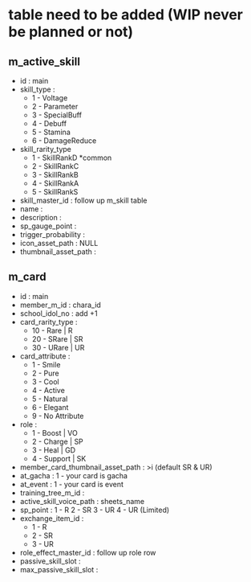 # table need to be added (WIP never be planned or not)
## m_active_skill
  - id : main
  - skill_type :
    - 1 - Voltage
    - 2 - Parameter
    - 3 - SpecialBuff
    - 4 - Debuff
    - 5 - Stamina
    - 6 - DamageReduce
  - skill_rarity_type
    - 1 - SkillRankD *common
    - 2 - SkillRankC
    - 3 - SkillRankB
    - 4 - SkillRankA
    - 5 - SkillRankS
  - skill_master_id : follow up m_skill table
  - name :
  - description :
  - sp_gauge_point :
  - trigger_probability :
  - icon_asset_path : NULL
  - thumbnail_asset_path :
    
## m_card
- id : main
- member_m_id : chara_id
- school_idol_no : add +1
- card_rarity_type :
  - 10 - Rare | R
  - 20 - SRare | SR
  - 30 - URare | UR
- card_attribute :
  - 1 - Smile
  - 2 - Pure
  - 3 - Cool
  - 4 - Active
  - 5 - Natural
  - 6 - Elegant
  - 9 - No Attribute
- role :
  - 1 - Boost | VO
  - 2 - Charge | SP
  - 3 - Heal | GD
  - 4 - Support | SK
- member_card_thumbnail_asset_path : >i (default SR & UR)
- at_gacha : 1 - your card is gacha
- at_event : 1 - your card is event
- training_tree_m_id : 
- active_skill_voice_path : sheets_name
- sp_point :
  1 - R
  2 - SR
  3 - UR
  4 - UR (Limited)
- exchange_item_id :
  - 1 - R
  - 2 - SR
  - 3 - UR
- role_effect_master_id : follow up role row
- passive_skill_slot :
- max_passive_skill_slot :
